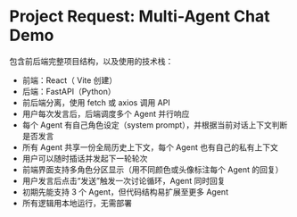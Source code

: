 # Project Request: Multi-Agent Chat Demo

包含前后端完整项目结构，以及使用的技术栈：

- 前端：React（ Vite 创建）
- 后端：FastAPI（Python）
- 前后端分离，使用 fetch 或 axios 调用 API
- 用户每次发言后，后端调度多个 Agent 并行响应
- 每个 Agent 有自己角色设定（system prompt），并根据当前对话上下文判断是否发言
- 所有 Agent 共享一份全局历史上下文，每个 Agent 也有自己的私有上下文
- 用户可以随时插话并发起下一轮轮次
- 前端界面支持多角色分区显示（用不同颜色或头像标注每个 Agent 的回复）
- 用户发言后点击“发送”触发一次讨论循环，Agent 同时回复
- 初期先能支持 3 个 Agent，但代码结构易扩展至更多 Agent
- 所有逻辑用本地运行，无需部署
